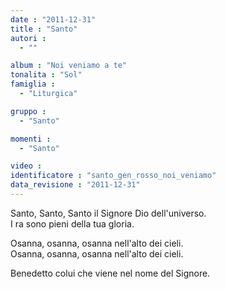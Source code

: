 ```yaml
---
date : "2011-12-31"
title : "Santo"
autori : 
  - ""

album : "Noi veniamo a te"
tonalita : "Sol"
famiglia : 
  - "Liturgica"

gruppo : 
  - "Santo"

momenti : 
  - "Santo"

video : 
identificatore : "santo_gen_rosso_noi_veniamo"
data_revisione : "2011-12-31"
---
```

  
  
  
  
  
  
  
  
  
  
  
Santo, Santo, Santo il Signore Dio dell'universo.  
I ra sono pieni della tua gloria.  
  
  
Osanna, osanna, osanna nell'alto dei cieli.  
Osanna, osanna, osanna nell'alto dei cieli.  
  
  
Benedetto colui che viene nel nome del Signore.  
  
  
  
  

